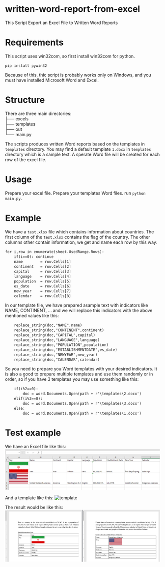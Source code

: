 # written-word-report-from-excel
This Script Export an Excel File to Written Word Reports

# Requirements
This script uses win32com, so first install win32com for python.
```
pip install pywin32
```

Because of this, thic script is probably works only on Windows, and you must have installed Microsoft Word and Excel.

# Structure
There are three main directories:  
├── excels  
├── templates  
├── out  
└── main.py   

The scripts produces written Word reports based on the templates in `templates` directory.
You may find a default template `1.docx` in `templates` directory which is a sample text.
A sperate Word file will be created for each row of the excel file.

# Usage
Prepare your excel file. Prepare your templates Word files. run `python main.py`.

# Example
We have a `test.xlsx` file which contains information about countries. The first column of the `test.xlsx` contains the flag of the country.
The other columns other contain information, we get and name each row by this way:
```
for i,row in enumerate(sheet.UsedRange.Rows):
    if(i==0): continue
    name        = row.Cells[1]
    continent   = row.Cells[2]
    capital     = row.Cells[3]
    language    = row.Cells[4]
    population  = row.Cells[5]
    es_date     = row.Cells[6]
    new_year    = row.Cells[7]
    calendar    = row.Cells[8]
```

In our template file, we have prepared asample text with indicators like NAME, CONTINENT, ... and we will replace this indicators with the above mentioned values like this:
```
    replace_string(doc,"NAME",name)
    replace_string(doc,"CONTINENT",continent)
    replace_string(doc,"CAPITAL",capital)
    replace_string(doc,"LANGUAGE",language)
    replace_string(doc,"POPULATION",population)
    replace_string(doc,"ESTABLISHMENTDATE",es_date)
    replace_string(doc,"NEWYEAR",new_year)
    replace_string(doc,"CALENDAR",calendar)
```

So you need to prepare you Word templates with your desired indicators. 
It is also a good to prepare multiple templates and use them randomly or in order, so if you have 3 templates you may use something like this:
```
    if(i%2==0):
        doc = word.Documents.Open(path + r'\templates\2.docx')
    elif(i%3==0):
        doc = word.Documents.Open(path + r'\templates\3.docx')
    else:
        doc = word.Documents.Open(path + r'\templates\1.docx')
```

# Test example
We have an Excel file like this:
![excel](https://github.com/shahind/written-word-report-from-excel/blob/5cb9e47b6f427f4f57daf2394eb0c1ceb13b331f/excel.png)

And a template like this:
![template](https://github.com/shahind/written-word-report-from-excel/5cb9e47b6f427f4f57daf2394eb0c1ceb13b331f/word.png)

The result would be like this:
![result](https://github.com/shahind/written-word-report-from-excel/blob/5cb9e47b6f427f4f57daf2394eb0c1ceb13b331f/out.png)
